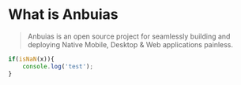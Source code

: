 # What is Anbuias

> Anbuias is an open source project for seamlessly building and deploying Native Mobile, Desktop & Web applications painless.

```javascript
if(isNaN(x)){
    console.log('test');
}
```
